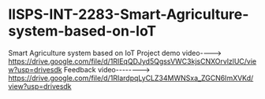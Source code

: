 # llSPS-INT-2283-Smart-Agriculture-system-based-on-IoT
Smart Agriculture system based on IoT
Project demo video----> https://drive.google.com/file/d/1RIEqQDJyd5QgssVWC3kjsCNXOrvlzlUC/view?usp=drivesdk
Feedback video--------> https://drive.google.com/file/d/1RIardpqLyCLZ34MWNSxa_ZGCN6ImXVKd/view?usp=drivesdk

